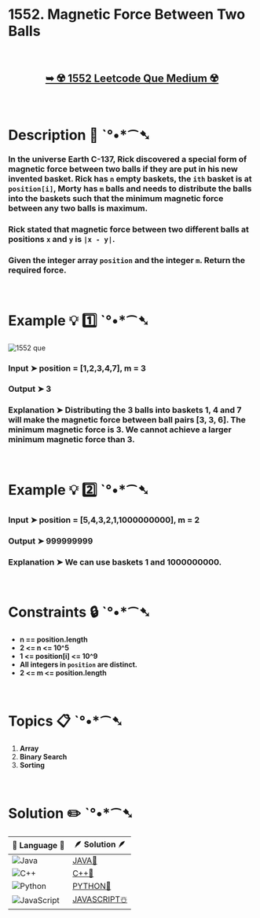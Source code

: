 # 1552. Magnetic Force Between Two Balls

</br> 

<h2 align="center"> 

<a href="https://leetcode.com/problems/magnetic-force-between-two-balls/?envType=daily-question&envId=2024-06-23"><strong>➥ ☢️ 1552 Leetcode Que Medium ☢️ </strong></a>
</h2>

</br>

# Description 📜 ˋ°•*⁀➷

### In the universe Earth C-137, Rick discovered a special form of magnetic force between two balls if they are put in his new invented basket. Rick has `n` empty baskets, the `ith` basket is at `position[i]`, Morty has `m` balls and needs to distribute the balls into the baskets such that the **minimum magnetic force** between any two balls is **maximum**.

### Rick stated that magnetic force between two different balls at positions `x` and `y` is `|x - y|`.

### Given the integer array `position` and the integer `m`. Return the required force.

</br>

# Example 💡 1️⃣ ˋ°•*⁀➷


![1552 que](https://github.com/Prakhar-002/LEETCODE/assets/136890202/b0e07396-aacd-4a19-a371-e575ad784434)

  ### Input  ➤ position = [1,2,3,4,7], m = 3

  ### Output  ➤ 3

  ### Explanation  ➤ Distributing the 3 balls into baskets 1, 4 and 7 will make the magnetic force between ball pairs [3, 3, 6]. The minimum magnetic force is 3. We cannot achieve a larger minimum magnetic force than 3.

</br>

# Example 💡 2️⃣ ˋ°•*⁀➷

  ### Input ➤ position = [5,4,3,2,1,1000000000], m = 2

  ### Output  ➤ 999999999

  ### Explanation ➤  We can use baskets 1 and 1000000000.

</br>

# Constraints 🔒 ˋ°•*⁀➷

- **n == position.length**
- **2 <= n <= 10^5**
- **1 <= position[i] <= 10^9**
- **All integers in `position` are distinct.**
- **2 <= m <= position.length**

</br>

# Topics 📋 ˋ°•*⁀➷

1. **Array**
2. **Binary Search**
3. **Sorting**


</br>

# Solution ✏️ ˋ°•*⁀➷

| 📒 Language 📒  | 🪶 Solution 🪶 |
| ------------- | ------------- |
|  ![Java](https://img.shields.io/badge/java-%23ED8B00.svg?style=for-the-badge&logo=openjdk&logoColor=white)  | [JAVA🍁](https://github.com/Prakhar-002/LEETCODE/blob/main/%F0%9F%93%9C%20Daily%20Challange%20%F0%9F%92%A1/06%20June%20%20%F0%9F%8C%9E%202024/20%20-%2006%20-%202024%20---%201552.%20Magnetic%20Force%20Between%20Two%20Balls%20%E2%98%83%EF%B8%8F%20%F0%9F%8D%81%20%F0%9F%8D%B0%20%F0%9F%8E%B2/%F0%9F%8D%81JAVA_1552_MagneticForceBetweenTwoBalls.java) |
|  ![C++](https://img.shields.io/badge/c++-%2300599C.svg?style=for-the-badge&logo=c%2B%2B&logoColor=white)  | [C++🎲](https://github.com/Prakhar-002/LEETCODE/blob/main/%F0%9F%93%9C%20Daily%20Challange%20%F0%9F%92%A1/06%20June%20%20%F0%9F%8C%9E%202024/20%20-%2006%20-%202024%20---%201552.%20Magnetic%20Force%20Between%20Two%20Balls%20%E2%98%83%EF%B8%8F%20%F0%9F%8D%81%20%F0%9F%8D%B0%20%F0%9F%8E%B2/%F0%9F%8E%B2CPP_1552_MagneticForceBetweenTwoBalls.cpp)  |
|  ![Python](https://img.shields.io/badge/python-3670A0?style=for-the-badge&logo=python&logoColor=ffdd54)    | [PYTHON🍰](https://github.com/Prakhar-002/LEETCODE/blob/main/%F0%9F%93%9C%20Daily%20Challange%20%F0%9F%92%A1/06%20June%20%20%F0%9F%8C%9E%202024/20%20-%2006%20-%202024%20---%201552.%20Magnetic%20Force%20Between%20Two%20Balls%20%E2%98%83%EF%B8%8F%20%F0%9F%8D%81%20%F0%9F%8D%B0%20%F0%9F%8E%B2/%F0%9F%8D%B0PYTHON_1552_MagneticForceBetweenTwoBalls.py) |
| ![JavaScript](https://img.shields.io/badge/javascript-%23323330.svg?style=for-the-badge&logo=javascript&logoColor=%23F7DF1E)   | [JAVASCRIPT☃️](https://github.com/Prakhar-002/LEETCODE/blob/main/%F0%9F%93%9C%20Daily%20Challange%20%F0%9F%92%A1/06%20June%20%20%F0%9F%8C%9E%202024/20%20-%2006%20-%202024%20---%201552.%20Magnetic%20Force%20Between%20Two%20Balls%20%E2%98%83%EF%B8%8F%20%F0%9F%8D%81%20%F0%9F%8D%B0%20%F0%9F%8E%B2/%E2%98%83%EF%B8%8FJAVASCRIPT_1552_MagneticForceBetweenTwoBalls.js) |
